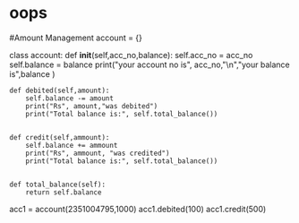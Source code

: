 # oops
#Amount Management
account = {}

class account:
    def __init__(self,acc_no,balance):
        self.acc_no = acc_no
        self.balance = balance
        print("your account no is", acc_no,"\n","your balance is",balance )
       
    def debited(self,amount):
        self.balance -= amount
        print("Rs", amount,"was debited")
        print("Total balance is:", self.total_balance())


    def credit(self,ammount):
        self.balance += ammount
        print("Rs", ammount, "was credited")
        print("Total balance is:", self.total_balance())


    def total_balance(self):
        return self.balance




acc1 = account(2351004795,1000)
acc1.debited(100)
acc1.credit(500)
